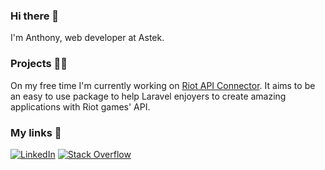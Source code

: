 ### Hi there 👋

I'm Anthony, web developer at Astek.

### Projects 👨‍💻

On my free time I'm currently working on [Riot API Connector](https://github.com/anthonyrave/riot-api-connector). It aims to be an easy to use package to help Laravel enjoyers to create amazing applications with Riot games' API.

### My links 🔗

[![LinkedIn](https://img.shields.io/static/v1?label=%20&logo=linkedin&message=LinkedIn&color=0A66C2&style=for-the-badge)](https://www.linkedin.com/in/anthony-rave-5b4231144/)
[![Stack Overflow](https://img.shields.io/static/v1?label=%20&logo=stackoverflow&message=Stack%20Overflow&color=F8F9F9&style=for-the-badge)](https://stackoverflow.com/users/13439129/anthony-rave)

<!--

Here are some ideas to get you started:

- 🔭 I’m currently working on ...
- 🌱 I’m currently learning ...
- 👯 I’m looking to collaborate on ...
- 🤔 I’m looking for help with ...
- 💬 Ask me about ...
- 📫 How to reach me: ...
- 😄 Pronouns: ...
- ⚡ Fun fact: ...
-->
